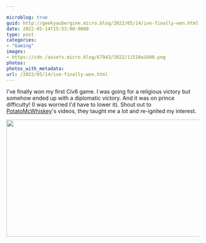 ```yaml
---

microblog: true
guid: http://geekyaubergine.micro.blog/2022/05/14/ive-finally-won.html
date: 2022-05-14T15:53:00-0000
type: post
categories:
- "Gaming"
images:
- https://cdn./assets.micro.blog/67943/2022/11510a1600.png
photos:
photos_with_metadata:
url: /2022/05/14/ive-finally-won.html
---
```

I've finally won my first Civ6 game. I was going for a religious victory but somehow ended up with a diplomatic victory. And it was on prince difficulty! (I was worried I'd have to lower it). Shout out to [PotatoMcWhiskey](https://www.youtube.com/c/PotatoMcWhiskey)'s videos, they taught me a lot and re-ignited my interest.

<img src="/assets/2022/11510a1600.png" width="600" height="306" alt="" />
